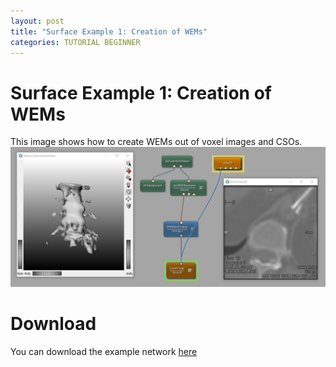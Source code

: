 ```yaml
---
layout: post
title: "Surface Example 1: Creation of WEMs"
categories: TUTORIAL BEGINNER
---
```


# Surface Example 1: Creation of WEMs
This image shows how to create WEMs out of voxel images and CSOs.
![Screenshot](./image.png)

# Download
You can download the example network [here](./SurfaceExample1.mlab)
